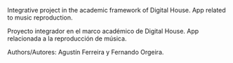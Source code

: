 Integrative project in the academic framework of Digital House. App related to music reproduction. 

Proyecto integrador en el marco académico de Digital House. App relacionada a la reproducción de música.

Authors/Autores:
Agustín Ferreira y Fernando Orgeira.
